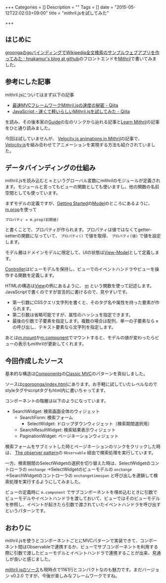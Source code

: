 +++
Categories = []
Description = ""
Tags = []
date = "2015-05-12T22:02:03+09:00"
title = "mithril.jsを試してみた"

+++
## はじめに

[groongaのgoバインディングでWikipedia全文検索のサンプルウェブアプリを作ってみた · hnakamur's blog at github](/blog/2015/05/12/cgoroonga_wikipedia_search_webapp/)のフロントエンドを[Mithril](https://lhorie.github.io/mithril/)で書いてみました。

## 参考にした記事

mithril.jsについてはまず以下の記事

* [最速MVCフレームワークMithril.jsの速度の秘密 - Qiita](http://qiita.com/shibukawa/items/890d24874655439932ec)
* [JavaScript - 速くて軽いらしいMithril.jsを試してみた - Qiita](http://qiita.com/mmyoji/items/211679de86f567e741f4)

を読み、その後本家の[Guide](https://lhorie.github.io/mithril/getting-started.html)の左のリンクから辿れる記事と[Learn Mithril](http://lhorie.github.io/mithril-blog/)の記事をひと通り読みました。

今回は試していませんが、
[Velocity.js animations in Mithril](http://lhorie.github.io/mithril-blog/velocity-animations-in-mithril.html)の記事で、[Velocity.js](http://julian.com/research/velocity/)を組み合わせてアニメーションを実現する方法も紹介されていました。


## データバインディングの仕組み
 
mithril.jsを読み込むと `m` というグローバル変数にmithrilのモジュールが定義されます。モジュールと言ってもビューの関数としても使いますし、他の関数の名前空間としても使っています。

まずモデルの定義ですが、[Getting Started](https://lhorie.github.io/mithril/getting-started.html#model)の[Model](https://lhorie.github.io/mithril/getting-started.html#model)のところにあるように、[m.prop](https://lhorie.github.io/mithril/mithril.prop.html)を使って

`プロパティ = m.prop(初期値)`

と書くことで、プロパティが作られます。プロパティは値ではなくてgetter-setterの関数になっていて、 `プロパティ()` で値を取得、 `プロパティ(値)` で値を設定します。

モデル層はドメインモデルに限定して、UIの状態は[View-Model](https://lhorie.github.io/mithril/getting-started.html#view-model)として定義します。

[Controller](https://lhorie.github.io/mithril/getting-started.html#controller)はビューモデルを保持し、ビューでのイベントハンドラやビューを操作する関数を定義します。

HTMLの構造は[View](https://lhorie.github.io/mithril/getting-started.html#view)の例にあるように、 [m](https://lhorie.github.io/mithril/mithril.html) という関数を使って記述します。JavaScriptで書くのですが宣言的に書けるので、見やすいです。

* 第一引数にCSSクエリ文字列を書くと、そのタグ名や属性を持った要素が作られます。
* 第二引数は省略可能ですが、属性のハッシュを指定できます。
* 最後の引数で子要素を指定します。複数の場合は配列、単一の子要素なら `m` の呼び出し、テキスト要素なら文字列を指定します。

あとは[m.mount](https://lhorie.github.io/mithril/mithril.mount.html)か[m.component](https://lhorie.github.io/mithril/mithril.component.html)でマウントすると、モデルの値が変わったらビューの表示もmithrilが更新してくれます。

## 今回作成したソース

基本的な構造は[Components](https://lhorie.github.io/mithril/components.html)の[Classic MVC](https://lhorie.github.io/mithril/components.html#classic-mvc)のパターンを真似しました。

ソースは[cgoroonga/index.html](https://github.com/hnakamur/cgoroonga/blob/master/examples/search_wikipedia_webapp/public/index.html)にあります。お手軽に試していたレベルなのでstyleタグやscriptタグもhtml内に書いちゃってます。

コンポーネントの階層は以下のようになっています。

* SearchWidget: 検索画面全体のウィジェット
    * SearchForm: 検索フォーム
        * SelectWidget: ドロップダウンウィジェット（検索期間選択用）
    * SearchResultWidget: 検索結果表示ウィジェット
    * PaginationWidget: ページネーションウィジェット

検索フォームをサブミットした時とページネーションのリンクをクリックした時は、
[The observer pattern](https://lhorie.github.io/mithril/components.html#the-observer-pattern)の `Observable` 経由で検索処理を実行しています。

一方、検索期間のSelectWidgetの選択を切り替えた時は、SelectWidgetのコントローラの `onchange` →SelectWidgetのビューモデルの `onchange` →SearchWidgetのコントローラの `onchangetimespan` と呼び出しを連鎖して検索処理を実行するようにしてみました。

ビューの定義時に `m.component` でサブコンポーネントを埋め込むときに引数でビューモデルやイベントハンドラを渡しておいて、ビューではそのビューモデルを参照し、イベントが起きたら引数で渡されていたイベントハンドラを呼び出すというパターンです。

## おわりに

mithril.jsを使うとコンポーネントごとにMVCパターンで実装できて、コンポーネント間はObservableで連携するか、ビューでサブコンポーネントを利用する際に引数で渡したビューモデルとイベントハンドラで連携することが出来、見通しが良いと感じました。

[mithril.jsのソース](https://github.com/lhorie/mithril.js/blob/next/mithril.js)も現時点で1161行とコンパクトなのも魅力です。まだバージョン v0.2.0 ですが、今後が楽しみなフレームワークですね。
